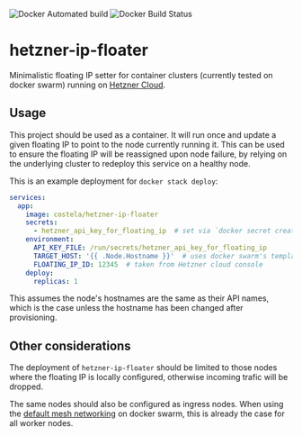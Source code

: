 ![Docker Automated build](https://img.shields.io/docker/automated/costela/hetzner-ip-floater.svg)
![Docker Build Status](https://img.shields.io/docker/build/costela/hetzner-ip-floater.svg)

# hetzner-ip-floater

Minimalistic floating IP setter for container clusters (currently tested on docker swarm) running on [Hetzner Cloud](https://www.hetzner.com/cloud).

## Usage

This project should be used as a container. It will run once and update a given floating IP to point to the node currently running it. This can be used to ensure the floating IP will be reassigned upon node failure, by relying on the underlying cluster to redeploy this service on a healthy node.

This is an example deployment for `docker stack deploy`:
```yaml
services:
  app:
    image: costela/hetzner-ip-floater
    secrets:
      - hetzner_api_key_for_floating_ip  # set via `docker secret create`
    environment:
      API_KEY_FILE: /run/secrets/hetzner_api_key_for_floating_ip
      TARGET_HOST: '{{ .Node.Hostname }}'  # uses docker swarm's templating to get node name
      FLOATING_IP_ID: 12345  # taken from Hetzner cloud console
    deploy:
      replicas: 1
```

This assumes the node's hostnames are the same as their API names, which is the case unless the hostname has been changed after provisioning.

## Other considerations

The deployment of `hetzner-ip-floater` should be limited to those nodes where the floating IP is locally configured, otherwise incoming trafic will be dropped.

The same nodes should also be configured as ingress nodes. When using the [default mesh networking](https://docs.docker.com/engine/swarm/ingress/) on docker swarm, this is already the case for all worker nodes.
